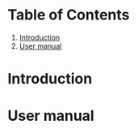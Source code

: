 
# Table of Contents

1.  [Introduction](#orgb6202ab)
2.  [User manual](#org2e3deae)



<a id="orgb6202ab"></a>

# Introduction


<a id="org2e3deae"></a>

# User manual

